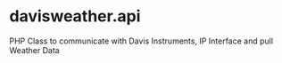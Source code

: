 davisweather.api
================

PHP Class to communicate with Davis Instruments, IP Interface and pull Weather Data 
